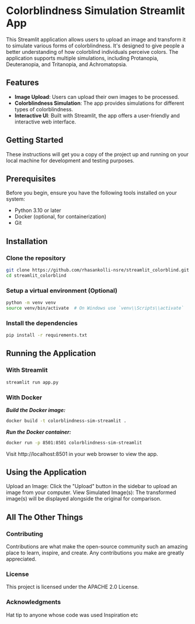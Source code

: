 # Colorblindness Simulation Streamlit App

This Streamlit application allows users to upload an image and transform it to simulate various forms of colorblindness. It's designed to give people a better understanding of how colorblind individuals perceive colors. The application supports multiple simulations, including Protanopia, Deuteranopia, and Tritanopia, and Achromatopsia.

## Features

- **Image Upload**: Users can upload their own images to be processed.
- **Colorblindness Simulation**: The app provides simulations for different types of colorblindness.
- **Interactive UI**: Built with Streamlit, the app offers a user-friendly and interactive web interface.

## Getting Started

These instructions will get you a copy of the project up and running on your local machine for development and testing purposes.

## Prerequisites

Before you begin, ensure you have the following tools installed on your system:

- Python 3.10 or later
- Docker (optional, for containerization)
- Git

## Installation

### Clone the repository

```bash
git clone https://github.com/rhasankolli-nsre/streamlit_colorblind.git
cd streamlit_colorblind
```

### Setup a virtual environment (Optional)

```bash
python -m venv venv
source venv/bin/activate  # On Windows use `venv\\Scripts\\activate`
```

### Install the dependencies

```bash
pip install -r requirements.txt
```

## Running the Application

### With Streamlit

```bash
streamlit run app.py
```

### With Docker

***Build the Docker image:***

```bash
docker build -t colorblindness-sim-streamlit .
```

***Run the Docker container:***

```bash
docker run -p 8501:8501 colorblindness-sim-streamlit
```

Visit http://localhost:8501 in your web browser to view the app.

## Using the Application

Upload an Image: Click the "Upload" button in the sidebar to upload an image from your computer.
View Simulated Image(s): The transformed image(s) will be displayed alongside the original for comparison.    

## All The Other Things

### Contributing
Contributions are what make the open-source community such an amazing place to learn, inspire, and create. Any contributions you make are greatly appreciated.

### License
This project is licensed under the APACHE 2.0 License.

### Acknowledgments
Hat tip to anyone whose code was used
Inspiration
etc
